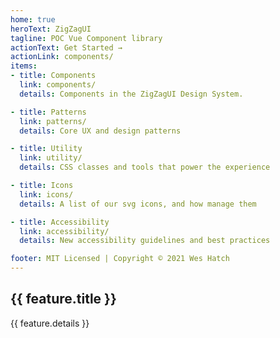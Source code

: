 ```yaml
---
home: true
heroText: ZigZagUI
tagline: POC Vue Component library
actionText: Get Started →
actionLink: components/
items:
- title: Components
  link: components/
  details: Components in the ZigZagUI Design System.

- title: Patterns
  link: patterns/
  details: Core UX and design patterns

- title: Utility
  link: utility/
  details: CSS classes and tools that power the experience

- title: Icons
  link: icons/
  details: A list of our svg icons, and how manage them

- title: Accessibility
  link: accessibility/
  details: New accessibility guidelines and best practices

footer: MIT Licensed | Copyright © 2021 Wes Hatch
---
```


<div class="features">
  <div
    v-for="(feature, index) in $page.frontmatter.items"
    :key="index"
    class="feature pa-2"
  >
    <RouterLink :to="feature.link || ''" class="bg-light-grey block pa-2 rounded">
      <h2>{{ feature.title }}</h2>
      <p>{{ feature.details }}</p>
    </RouterLink>
  </div>
</div>
